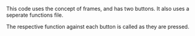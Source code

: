 This code uses the concept of frames, and has two buttons.
It also uses a seperate functions file.

The respective function against each button is called as they are pressed.